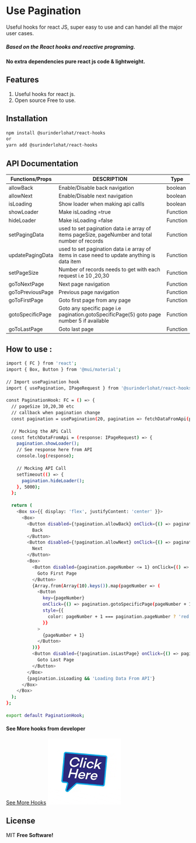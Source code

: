 # Use Pagination

Useful hooks for react JS, super easy to use and can handel all the major user cases.
##### Based on the React hooks and reactive programing.
#### No extra dependencies pure react js code & lightweight.

## Features
1. Useful hooks for react js.
2. Open source Free to use.

## Installation
```sh
npm install @surinderlohat/react-hooks
or
yarn add @surinderlohat/react-hooks
```
## API Documentation
| Functions/Props |  DESCRIPTION | Type
| ------ | ------ | ----- |
| allowBack | Enable/Disable back navigation | boolean
| allowNext | Enable/Disable next navigation | boolean
| isLoading | Show loader when making api callls | boolean
| showLoader | Make isLoading =true | Function
| hideLoader | Make isLoading =false | Function
| setPagingData | used to set pagination data i.e array of items pageSize, pageNumber and total number of records | Function
| updatePagingData | used to set pagination data i.e array of items in case need to update anything is data item | Function
| setPageSize | Number of records needs to get with each request i.e 10 ,20,30 | Function
| goToNextPage | Next page navigation | Function
| goToPreviousPage | Previous page navigation | Function
| goToFirstPage | Goto first page from any page | Function
| gotoSpecificPage | Goto any specific page  i.e pagination.gotoSpecificPage(5) goto page number 5 if available | Function 
| goToLastPage | Goto last page | Function

## How to use :
```sh
import { FC } from 'react';
import { Box, Button } from '@mui/material';

// Import usePagination hook
import { usePagination, IPageRequest } from '@surinderlohat/react-hooks';

const PaginationHook: FC = () => {
  // pageSize 10,20,30 etc
  // callback when pagination change
  const pagination = usePagination(20, pagination => fetchDataFromApi(pagination));

  // Mocking the APi Call
  const fetchDataFromApi = (response: IPageRequest) => {
    pagination.showLoader();
    // See response here from API
    console.log(response);

    // Mocking API Call
    setTimeout(() => {
      pagination.hideLoader();
    }, 5000);
  };

  return (
    <Box sx={{ display: 'flex', justifyContent: 'center' }}>
      <Box>
        <Button disabled={!pagination.allowBack} onClick={() => pagination.goToPreviousPage()}>
          Back
        </Button>
        <Button disabled={!pagination.allowNext} onClick={() => pagination.goToNextPage()}>
          Next
        </Button>
        <Box>
          <Button disabled={pagination.pageNumber <= 1} onClick={() => pagination.goToFirstPage()}>
            Goto First Page
          </Button>
          {Array.from(Array(10).keys()).map(pageNumber => (
            <Button
              key={pageNumber}
              onClick={() => pagination.gotoSpecificPage(pageNumber + 1)}
              style={{
                color: pageNumber + 1 === pagination.pageNumber ? 'red' : 'blue',
              }}
            >
              {pageNumber + 1}
            </Button>
          ))}
          <Button disabled={!pagination.isLastPage} onClick={() => pagination.goToFirstPage()}>
            Goto Last Page
          </Button>
        </Box>
        {pagination.isLoading && 'Loading Data From API'}
      </Box>
    </Box>
  );
};

export default PaginationHook;


```
#### See More hooks from developer
[See More Hooks](https://github.com/surinderlohat/react-hooks)
![See More Hooks](https://github.com/surinderlohat/react-hooks/blob/main/click%20here.gif)



## License
MIT **Free Software!**
